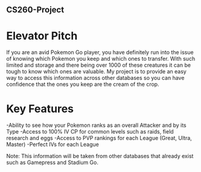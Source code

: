 ## CS260-Project

# Elevator Pitch
If you are an avid Pokemon Go player, you have definitely run into the issue of knowing which Pokemon you keep and which ones to transfer. With such limited and storage and there being over 1000 of these creatures it can be tough to know which ones are valuable. My project is to provide an easy way to access this information across other databases so you can have confidence that the ones you keep are the cream of the crop.
# Key Features
-Ability to see how your Pokemon ranks as an overall Attacker and by its Type
-Access to 100% IV CP for common levels such as raids, field research and eggs
-Access to PVP rankings for each League (Great, Ultra, Master)
-Perfect IVs for each League

Note: This information will be taken from other databases that already exist such as Gamepress and Stadium Go.

